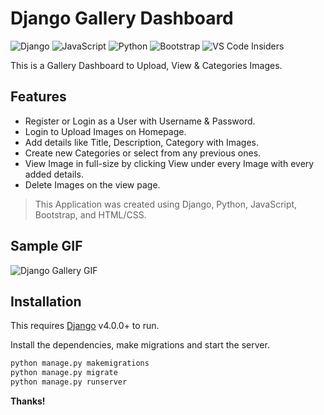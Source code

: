 # Django Gallery Dashboard

![Django](https://img.shields.io/badge/django-%23092E20.svg?style=for-the-badge&logo=django&logoColor=white)
![JavaScript](https://img.shields.io/badge/javascript-%23323330.svg?style=for-the-badge&logo=javascript&logoColor=%23F7DF1E)
![Python](https://img.shields.io/badge/python-3670A0?style=for-the-badge&logo=python&logoColor=ffdd54)
![Bootstrap](https://img.shields.io/badge/bootstrap-%23563D7C.svg?style=for-the-badge&logo=bootstrap&logoColor=white)
![VS Code Insiders](https://img.shields.io/badge/VS%20Code%20Insiders-35b393.svg?style=for-the-badge&logo=visual-studio-code&logoColor=white)


This is a Gallery Dashboard to Upload, View & Categories Images.


## Features 

- Register or Login as a User with Username & Password.
- Login to Upload Images on Homepage.
- Add details like Title, Description, Category with Images.
- Create new Categories or select from any previous ones.
- View Image in full-size by clicking View under every Image with every added details.
- Delete Images on the view page.

> This Application was created using Django, Python, JavaScript, Bootstrap, and HTML/CSS.

## Sample GIF

![Django Gallery GIF](https://raw.githubusercontent.com/Shobhit1338/Django-Image-Gallery/master/DjangoGallery.gif)

## Installation

This requires [Django](https://www.djangoproject.com/) v4.0.0+ to run.

Install the dependencies, make migrations and start the server.

```sh
python manage.py makemigrations
python manage.py migrate
python manage.py runserver
```


**Thanks!**
